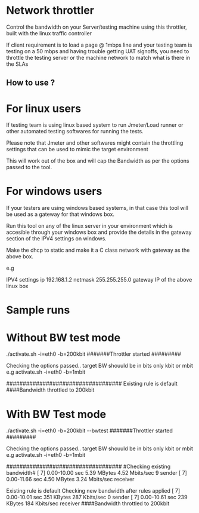 # Network throttler
Control the bandwidth on your Server/testing machine using this throttler, built with the linux traffic controller

If client requirement is to load a page @ 1mbps line and your testing team is testing on a 50 mbps and having trouble getting UAT signoffs, you need to throttle the testing server or the machine network to match what is there in the SLAs


## How to use ?

For linux users
===============
If testing team is using linux based system to run Jmeter/Load runner or other automated testing softwares for running the tests.

Please note that Jmeter and other softwares might contain the throttling settings that can be used to mimic the target environment

This will work out of the box and will cap the Bandwidth as per the options passed to the tool.

For windows users
================
If your testers are using windows based systems, in that case
this tool will be used as a gateway for that windows box.

Run this tool on any of the linux server in your environment which is accesible through your windows box and provide the 
details in the gateway section of the IPV4 settings on windows.

Make the dhcp to static and make it a C class network with gateway as the above box.

e.g

IPV4 settings
ip 192.168.1.2
netmask 255.255.255.0
gateway IP of the above linux box 


Sample runs
============

Without BW  test mode
====================

./activate.sh -i=eth0 -b=200kbit 
#######Throttler started #########

Checking the options passed.. target BW shouuld be in bits only kbit or mbit
e.g activate.sh -i=eth0 -b=1mbit 

###################################
Existing rule is default
####Bandwidth throttled to 200kbit


With BW Test mode 
===================

./activate.sh -i=eth0 -b=200kbit --bwtest
#######Throttler started #########

Checking the options passed.. target BW shouuld be in bits only kbit or mbit
e.g activate.sh -i=eth0 -b=1mbit 

###################################
#Checking existing bandwidth#
[  7]   0.00-10.00  sec  5.39 MBytes  4.52 Mbits/sec    9             sender
[  7]   0.00-11.66  sec  4.50 MBytes  3.24 Mbits/sec                  receiver

Existing rule is default
Checking new bandwidth after rules applied
[  7]   0.00-10.01  sec   351 KBytes   287 Kbits/sec    0             sender
[  7]   0.00-10.61  sec   239 KBytes   184 Kbits/sec                  receiver
####Bandwidth throttled to 200kbit

